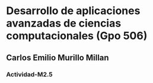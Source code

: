 # Desarrollo de aplicaciones avanzadas de ciencias computacionales (Gpo 506)

##  Carlos Emilio Murillo Millan

### Actividad-M2.5
